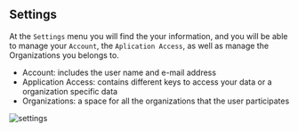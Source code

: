 ## Settings

At the `Settings` menu you will find the your information, and you will be able to manage your `Account`, the `Aplication Access`, as well as manage the Organizations you belongs to.

- Account: includes the user name and e-mail address
- Application Access: contains different keys to access your data or a organization specific data
- Organizations: a space for all the organizations that the user participates

![settings](/img/Dashboard/settings.png)
